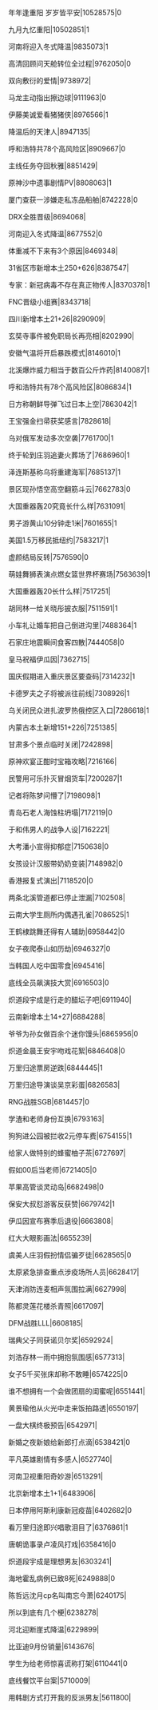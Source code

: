 年年逢重阳 岁岁皆平安|10528575|0

九月九忆重阳|10502851|1

河南将迎入冬式降温|9835073|1

高清回顾问天舱转位全过程|9762050|0

双向敷衍的爱情|9738972|

马龙主动指出擦边球|9111963|0

伊藤美诚爱看猪猪侠|8976566|1

降温后的天津人|8947135|

呼和浩特共78个高风险区|8909667|0

主线任务夺回秋雅|8851429|

原神沙中遗事剧情PV|8808063|1

厦门查获一涉嫌走私冻品船舶|8742228|0

DRX全胜晋级|8694068|

河南迎入冬式降温|8677552|0

体重减不下来有3个原因|8469348|

31省区市新增本土250+626|8387547|

专家：新冠病毒不存在真正物传人|8370378|1

FNC晋级小组赛|8343718|

四川新增本土21+26|8290909|

玄奘寺事件被免职局长再亮相|8202990|

安徽气温将开启暴跌模式|8146010|1

北溪爆炸威力相当于数百公斤炸药|8140087|1

呼和浩特共有78个高风险区|8086834|1

日方称朝鲜导弹飞过日本上空|7863042|1

王宝强金扫帚获奖感言|7828618|

乌对俄军发动多次空袭|7761700|1

终于轮到庄羽追妻火葬场了|7686960|1

泽连斯基称乌将重建海军|7685137|1

景区现孙悟空高空翻筋斗云|7662783|0

大国重器轰20究竟长什么样|7631091|

男子游黄山10分钟走1米|7601655|1

美国1.5万移民抵纽约|7583217|1

虚颜结局反转|7576590|0

萌娃舞狮表演点燃女篮世界杯赛场|7563639|1

大国重器轰20长什么样|7517251|

胡同林一给关晓彤披衣服|7511591|1

小车礼让婚车把自己倒进沟里|7488364|1

石家庄地震瞬间食客四散|7444058|0

皇马祝福伊瓜因|7362715|

国庆假期进入重庆景区要查码|7314232|1

卡德罗夫之子将被派往前线|7308926|1

乌关闭民众进扎波罗热俄控区入口|7286618|1

内蒙古本土新增151+226|7251385|

甘肃多个景点临时关闭|7242898|

原神欢宴正酣时宝箱攻略|7216166|

民警用可乐扑灭冒烟货车|7200287|1

记者将陈梦问懵了|7198098|1

青岛石老人海蚀柱坍塌|7172119|0

于和伟男人的战争人设|7162221|

大考潘小宣得抑郁症|7150638|0

女孩设计汉服带奶奶变装|7148982|0

香港报复式演出|7118520|0

两条北溪管道都已停止泄漏|7102508|

云南大学生厕所内偶遇孔雀|7086525|1

王鹤棣跳舞还得有人辅助|6958442|0

女子夜爬泰山如历劫|6946327|0

当韩国人吃中国零食|6945416|

底线全员飙演技大赏|6916503|0

炽道段宇成是行走的醋坛子吧|6911940|

云南新增本土14+27|6884288|

爷爷为孙女做百余个迷你馒头|6865956|0

炽道金晨王安宇吻戏花絮|6846408|0

万里归途票房逆跌|6844445|1

万里归途导演谈吴京彩蛋|6826583|

RNG战胜SGB|6814457|0

学渣和老师身份互换|6793163|

狗狗进公园被拦收2元停车费|6754155|1

给家人做特别的蜂蜜柚子茶|6727697|

假如00后当老师|6721405|0

苹果高管谈灵动岛|6682498|0

保安大叔怼游客反获赞|6679742|1

伊瓜因宣布赛季后退役|6663808|

红大大眼影画法|6655239|

虞美人庄羽假扮情侣骗歹徒|6628565|0

太原紧急排查重点涉疫场所人员|6628417|

天津消防连麦相声氛围拉满|6627998|

陈都灵莲花楼杀青照|6617097|

DFM战胜LLL|6608185|

瑞典父子同获诺贝尔奖|6592924|

刘浩存林一雨中拥抱氛围感|6577313|

女子5千买张床却称不敢睡|6574225|0

谁不想拥有一个会做团扇的闺蜜呢|6551441|

黄景瑜他从火光中走来饭拍路透|6550197|

一盘大棋终极预告|6542971|

新婚之夜新娘给新郎打点滴|6538421|0

平凡英雄剧情有多感人|6527740|

河南卫视重阳奇妙游|6513291|

北京新增本土1+1|6483906|

日本停用阿斯利康新冠疫苗|6402682|0

看万里归途即兴唱歌泪目了|6376861|1

唐朝诡事录卢凌风打戏|6358416|0

炽道段宇成是理想男友|6303241|

海地霍乱病例已致8死|6249888|0

陈哲远沈月cp名叫南忘今萧|6240175|

所以到底有几个梗|6238278|

河北迎断崖式降温|6229899|

比亚迪9月份销量|6143676|

学生为给老师惊喜谎称打架|6110441|0

底线餐饮平台案|5710009|

用韩剧方式打开我的反派男友|5611800|

